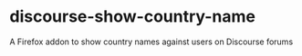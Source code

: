 # discourse-show-country-name
A Firefox addon to show country names against users on Discourse forums
